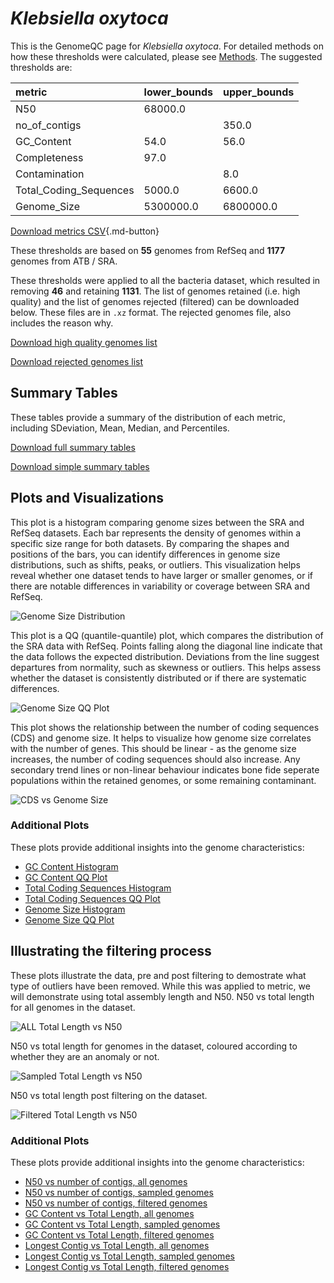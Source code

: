 # *Klebsiella oxytoca*

This is the GenomeQC page for *Klebsiella oxytoca*. For detailed methods on how these thresholds were calculated, please see [Methods](../../methods.md).
The suggested thresholds are: 

| metric                 | lower_bounds   | upper_bounds   |
|:-----------------------|:---------------|:---------------|
| N50                    | 68000.0        |                |
| no_of_contigs          |                | 350.0          |
| GC_Content             | 54.0           | 56.0           |
| Completeness           | 97.0           |                |
| Contamination          |                | 8.0            |
| Total_Coding_Sequences | 5000.0         | 6600.0         |
| Genome_Size            | 5300000.0      | 6800000.0      |

[Download metrics CSV](Klebsiella_oxytoca_metrics.csv){.md-button}


These thresholds are based on **55** genomes from RefSeq and **1177** genomes from ATB / SRA.

These thresholds were applied to all the bacteria dataset, which resulted in removing **46** and retaining **1131**.
The list of genomes retained (i.e. high quality) and the list of genomes rejected (filtered) can be downloaded below. These files are in `.xz` format. The rejected genomes file, also includes the reason why.

[Download high quality genomes list](Klebsiella_oxytoca_high_quality_genomes.csv.xz)


[Download rejected genomes list](Klebsiella_oxytoca_filtered_out_genomes.csv.xz)



## Summary Tables
These tables provide a summary of the distribution of each metric, including SDeviation, Mean, Median, and Percentiles.

[Download full summary tables](summary.csv)

[Download simple summary tables](selected_summary.csv)

## Plots and Visualizations

This plot is a histogram comparing genome sizes between the SRA and RefSeq datasets. Each bar represents the density of genomes within a specific size range for both datasets. By comparing the shapes and positions of the bars, you can identify differences in genome size distributions, such as shifts, peaks, or outliers. This visualization helps reveal whether one dataset tends to have larger or smaller genomes, or if there are notable differences in variability or coverage between SRA and RefSeq.

![Genome Size Distribution](Genome_Size_refseq_histogram_kde.png)

This plot is a QQ (quantile-quantile) plot, which compares the distribution of the SRA data with RefSeq. Points falling along the diagonal line indicate that the data follows the expected distribution. Deviations from the line suggest departures from normality, such as skewness or outliers. This helps assess whether the dataset is consistently distributed or if there are systematic differences.

![Genome Size QQ Plot](Genome_Size_refseq_qqplot.png)

This plot shows the relationship between the number of coding sequences (CDS) and genome size. It helps to visualize how genome size correlates with the number of genes. This should be linear - as the genome size increases, the number of coding sequences should also increase. Any secondary trend lines or non-linear behaviour indicates bone fide seperate populations within the retained genomes, or some remaining contaminant. 

![CDS vs Genome Size](Klebsiella_oxytoca_CDS_vs_Genome_Size.png)

### Additional Plots

These plots provide additional insights into the genome characteristics:

- [GC Content Histogram](GC_Content_refseq_histogram_kde.png)
- [GC Content QQ Plot](GC_Content_refseq_qqplot.png)
- [Total Coding Sequences Histogram](Total_Coding_Sequences_refseq_histogram_kde.png)
- [Total Coding Sequences QQ Plot](Total_Coding_Sequences_refseq_qqplot.png)
- [Genome Size Histogram](Genome_Size_refseq_histogram_kde.png)
- [Genome Size QQ Plot](Genome_Size_refseq_qqplot.png)
## Illustrating the filtering process
These plots illustrate the data, pre and post filtering to demostrate what type of outliers have been removed. While this was applied to metric, we will demonstrate using total assembly length and N50.
N50 vs total length for all genomes in the dataset.

![ALL Total Length vs N50](Klebsiella_oxytoca_all_total_length_N50.png)

N50 vs total length for genomes in the dataset, coloured according to whether they are an anomaly or not.

![Sampled Total Length vs N50](Klebsiella_oxytoca_sample_total_length_N50.png)

N50 vs total length post filtering on the dataset.

![Filtered Total Length vs N50](Klebsiella_oxytoca_filt_total_length_N50.png)

### Additional Plots

These plots provide additional insights into the genome characteristics:

- [N50 vs number of contigs, all genomes](Klebsiella_oxytoca_all_N50_number.png)
- [N50 vs number of contigs, sampled genomes](Klebsiella_oxytoca_sample_N50_number.png)
- [N50 vs number of contigs, filtered genomes](Klebsiella_oxytoca_filt_N50_number.png)
- [GC Content vs Total Length, all genomes](Klebsiella_oxytoca_all_total_length_GC_Content.png)
- [GC Content vs Total Length, sampled genomes](Klebsiella_oxytoca_sample_total_length_GC_Content.png)
- [GC Content vs Total Length, filtered genomes](Klebsiella_oxytoca_filt_total_length_GC_Content.png)
- [Longest Contig vs Total Length, all genomes](Klebsiella_oxytoca_all_total_length_longest.png)
- [Longest Contig vs Total Length, sampled genomes](Klebsiella_oxytoca_sample_total_length_longest.png)
- [Longest Contig vs Total Length, filtered genomes](Klebsiella_oxytoca_filt_total_length_longest.png)
